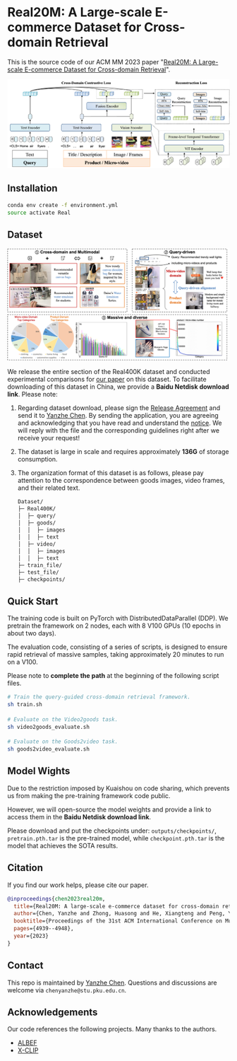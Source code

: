 # **Real20M: A Large-scale E-commerce Dataset for Cross-domain Retrieval**

This is the source code of our ACM MM 2023 paper "[Real20M: A Large-scale E-commerce Dataset for Cross-domain Retrieval](https://hexiangteng.github.io/papers/ACM%20MM%202023%20Real20M.pdf)".

![image](imgs/approach.png)

## Installation

```bash
conda env create -f environment.yml
source activate Real
```

## Dataset

![image](imgs/dataset.png)

We release the entire section of the Real400K dataset and conducted experimental comparisons for [our paper](https://hexiangteng.github.io/papers/ACM%20MM%202023%20Real20M.pdf) on this dataset. To facilitate downloading of this dataset in China, we provide a **Baidu Netdisk download link**. Please note:

1. Regarding dataset download, please sign the [Release Agreement](Release_Agreement.pdf) and send it to [Yanzhe Chen](chenyanzhe@stu.pku.edu.cn). By sending the application, you are agreeing and acknowledging that you have read and understand the [notice](notice.pdf). We will reply with the file and the corresponding guidelines right after we receive your request!

2. The dataset is large in scale and requires approximately **136G** of storage consumption.

3. The organization format of this dataset is as follows, please pay attention to the correspondence between goods images, video frames, and their related text.

   ```unicode
   Dataset/
   ├─ Real400K/
   │  ├─ query/
   │  ├─ goods/
   │  │  ├─ images
   │  │  ├─ text
   │  ├─ video/
   │  │  ├─ images
   │  │  ├─ text
   ├─ train_file/
   ├─ test_file/
   ├─ checkpoints/
   ```

## Quick Start

The training code is built on PyTorch with DistributedDataParallel (DDP). We pretrain the framework on 2 nodes, each with 8 V100 GPUs (10 epochs in about two days).

The evaluation code, consisting of a series of scripts, is designed to ensure rapid retrieval of massive samples, taking approximately 20 minutes to run on a V100.

Please note to **complete the path** at the beginning of the following script files.

```bash
# Train the query-guided cross-domain retrieval framework.
sh train.sh

# Evaluate on the Video2goods task.
sh video2goods_evaluate.sh

# Evaluate on the Goods2video task.
sh goods2video_evaluate.sh
```

## Model Wights

Due to the restriction imposed by Kuaishou on code sharing, which prevents us from making the pre-training framework code public.

However, we will open-source the model weights and provide a link to access them in the **Baidu Netdisk download link**.

Please download and put the checkpoints under: `outputs/checkpoints/`, `pretrain.pth.tar` is the pre-trained model, while `checkpoint.pth.tar` is the model that achieves the SOTA results.

## Citation

If you find our work helps, please cite our paper.

```bibtex
@inproceedings{chen2023real20m,
  title={Real20M: A large-scale e-commerce dataset for cross-domain retrieval},
  author={Chen, Yanzhe and Zhong, Huasong and He, Xiangteng and Peng, Yuxin and Cheng, Lele},
  booktitle={Proceedings of the 31st ACM International Conference on Multimedia},
  pages={4939--4948},
  year={2023}
}
```

## Contact

This repo is maintained by [Yanzhe Chen](https://github.com/ChenAnno). Questions and discussions are welcome via `chenyanzhe@stu.pku.edu.cn`.

## Acknowledgements

Our code references the following projects. Many thanks to the authors.

- [ALBEF](https://github.com/salesforce/ALBEF)
- [X-CLIP](https://github.com/microsoft/VideoX/tree/master/X-CLIP)
